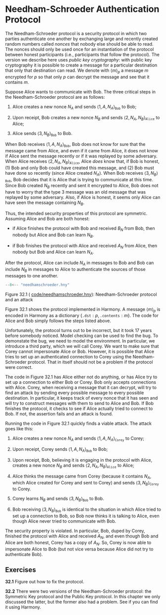 
# Needham-Schroeder Authentication Protocol 

The Needham-Schroeder protocol is a security protocol in which
two parties authenticate one another by exchanging large and recently
created random numbers called *nonces* that nobody else should be able
to read. The nonces should only be used once for an instantiation of the
protocol between honest participants (i.e., participants that follow the
protocol). The version we describe here uses *public key
cryptography*: with public key cryptography it is possible to
create a message for a particular destination that only that destination
can read. We denote with $\langle m \rangle_p$ a message *m* encrypted
for *p* so that only *p* can decrypt the message and see that it
contains *m*.

Suppose Alice wants to communicate with Bob. The three critical steps in
the Needham-Schroeder protocol are as follows:

1.  Alice creates a new nonce $N_A$ and sends
    $\langle 1, A, N_A \rangle_\mathtt{Bob}$ to Bob;

2.  Upon receipt, Bob creates a new nonce $N_B$ and sends
    $\langle 2, N_A, N_B \rangle_\mathtt{Alice}$ to Alice;

3.  Alice sends $\langle 3, N_B \rangle_\mathtt{Bob}$ to Bob.

When Bob receives $\langle 1, A, N_A \rangle_\mathtt{Bob}$, Bob does not
know for sure that the message came from Alice, and even if it came from
Alice, it does not know if Alice sent the message recently or if it was
replayed by some adversary. When Alice receives
$\langle 2, N_A, N_B \rangle_\mathtt{Alice}$, Alice *does* know that, if
Bob is honest, (1) Bob and only Bob could have created this message, and
(2) Bob must have done so recently (since Alice created $N_A$). When Bob
receives $\langle 3, N_B \rangle_\mathtt{Bob}$, Bob decides that it is
Alice that is trying to communicate at this time. Since Bob created
$N_B$ recently and sent it encrypted to Alice, Bob does not have to
worry that the type 3 message was an old message that was replayed by
some adversary. Also, if Alice is honest, it seems only Alice can have
seen the message containing $N_B$.

Thus, the intended security properties of this protocol are symmetric.
Assuming Alice and Bob are both honest:

-   if Alice finishes the protocol with Bob and received $B_N$ from Bob,
    then nobody but Alice and Bob can learn $N_B$.

-   if Bob finishes the protocol with Alice and received $A_N$ from
    Alice, then nobody but Bob and Alice can learn $N_A$.

After the protocol, Alice can include $N_A$ in messages to Bob and Bob
can include $N_B$ in messages to Alice to authenticate the sources of
those messages to one another.

```python title="needhamschroeder.hny"
--8<-- "needhamschroeder.hny"
```

<figcaption>Figure 32.1 (
<a href=https://harmony.cs.cornell.edu/code/needhamschroeder.hny>code/needhamschroeder.hny</a>): 
Needham-Schroeder protocol and an attack </figcaption>

Figure 32.1 shows the protocol implemented in Harmony. A message
$\langle m \rangle_p$ is encoded in Harmony as a dictionary
$\{ \mathtt{.dst}: p, \mathtt{.contents}: m \}$. The code for Alice and
Bob simply follows the steps listed above.

Unfortunately, the protocol turns out to be incorrect, but it took 17
years before somebody noticed. Model checking can be used to
find the bug. To demonstate the bug, we need to model the
environment. In particular, we introduce a third party, which we will
call Corey. We want to make sure that Corey cannot impersonate Alice or
Bob. However, it is possible that Alice tries to set up an authenticated
connection to Corey using the Needham-Schroeder protocol. That in itself
should not be a problem if the protocol were correct.

The code in Figure 32.1 has Alice either not do anything, or has Alice
try to set up a connection to either Bob or Corey. Bob only accepts
connections with Alice. Corey, when receiving a message that it can
decrypt, will try to find an attack by sending every possible message to
every possible destination. In particular, it keeps track of every nonce
that it has seen and will try to construct messages with them to send to
Alice and Bob. If Bob finishes the protocol, it checks to see if Alice
actually tried to connect to Bob. If not, the assertion fails and an
attack is found.

Running the code in Figure 32.1 quickly finds a viable attack. The attack
goes like this:

1.  Alice creates a new nonce $N_A$ and sends
    $\langle 1, A, N_A \rangle_\mathtt{Corey}$ to Corey;

2.  Upon receipt, Corey sends $\langle 1, A, N_A \rangle_\mathtt{Bob}$
    to Bob;

3.  Upon receipt, Bob, believing it is engaging in the protocol with
    Alice, creates a new nonce $N_B$ and sends
    $\langle 2, N_A, N_B \rangle_\mathtt{Alice}$ to Alice;

4.  Alice thinks the message came from Corey (because it contains $N_A$,
    which Alice created for Corey and sent to Corey) and sends
    $\langle 3, N_B \rangle_\mathtt{Corey}$ to Corey.

5.  Corey learns $N_B$ and sends $\langle 3, N_B \rangle_\mathtt{Bob}$
    to Bob.

6.  Bob receiving $\langle 3, N_B \rangle_\mathtt{Bob}$ is identical to
    the situation in which Alice tried to set up a connection to Bob, so
    Bob now thinks it is talking to Alice, even though Alice never tried
    to communicate with Bob.

The security property is violated. In particular, Bob, duped by Corey,
finished the protocol with Alice and received $A_N$, and even though Bob
and Alice are both honest, Corey has a copy of $A_N$. So, Corey is now
able to impersonate Alice to Bob (but not vice versa because Alice did
not try to authenticate Bob).

## Exercises 


**32.1** Figure out how to fix the protocol.

**32.2** There were two versions of the Needham-Schroeder protocol: the Symmetric
Key protocol and the Public Key protocol. In this chapter we only
discussed the latter, but the former also had a problem. See if you can
find it using Harmony.

